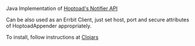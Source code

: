 Java Implementation of [Hoptoad's Notifier API](http://help.airbrakeapp.com/kb/api-2/notifier-api-version-21)

Can be also used as an Errbit Client, just set host, port and secure attributes of HoptoadAppender appropriately.

To install, follow instructions at [Clojars](https://clojars.org/hoptoad/hoptoad-java-notifier)

